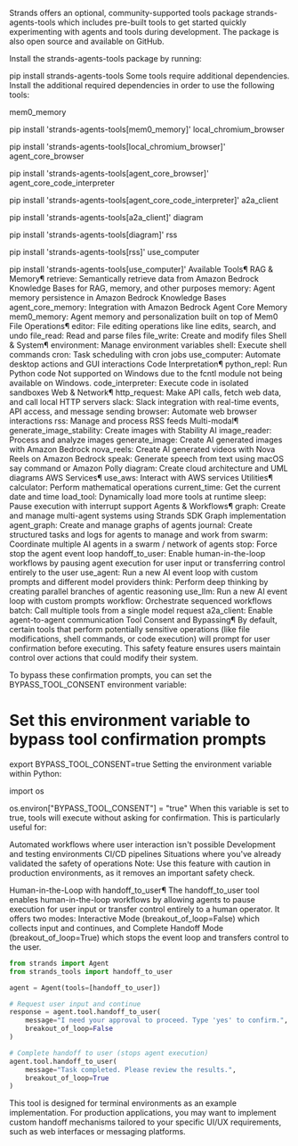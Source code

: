 Strands offers an optional, community-supported tools package strands-agents-tools which includes pre-built tools to get started quickly experimenting with agents and tools during development. The package is also open source and available on GitHub.

Install the strands-agents-tools package by running:


pip install strands-agents-tools
Some tools require additional dependencies. Install the additional required dependencies in order to use the following tools:

mem0_memory

pip install 'strands-agents-tools[mem0_memory]'
local_chromium_browser

pip install 'strands-agents-tools[local_chromium_browser]'
agent_core_browser

pip install 'strands-agents-tools[agent_core_browser]'
agent_core_code_interpreter

pip install 'strands-agents-tools[agent_core_code_interpreter]'
a2a_client

pip install 'strands-agents-tools[a2a_client]'
diagram

pip install 'strands-agents-tools[diagram]'
rss

pip install 'strands-agents-tools[rss]'
use_computer

pip install 'strands-agents-tools[use_computer]'
Available Tools¶
RAG & Memory¶
retrieve: Semantically retrieve data from Amazon Bedrock Knowledge Bases for RAG, memory, and other purposes
memory: Agent memory persistence in Amazon Bedrock Knowledge Bases
agent_core_memory: Integration with Amazon Bedrock Agent Core Memory
mem0_memory: Agent memory and personalization built on top of Mem0
File Operations¶
editor: File editing operations like line edits, search, and undo
file_read: Read and parse files
file_write: Create and modify files
Shell & System¶
environment: Manage environment variables
shell: Execute shell commands
cron: Task scheduling with cron jobs
use_computer: Automate desktop actions and GUI interactions
Code Interpretation¶
python_repl: Run Python code
Not supported on Windows due to the fcntl module not being available on Windows.
code_interpreter: Execute code in isolated sandboxes
Web & Network¶
http_request: Make API calls, fetch web data, and call local HTTP servers
slack: Slack integration with real-time events, API access, and message sending
browser: Automate web browser interactions
rss: Manage and process RSS feeds
Multi-modal¶
generate_image_stability: Create images with Stability AI
image_reader: Process and analyze images
generate_image: Create AI generated images with Amazon Bedrock
nova_reels: Create AI generated videos with Nova Reels on Amazon Bedrock
speak: Generate speech from text using macOS say command or Amazon Polly
diagram: Create cloud architecture and UML diagrams
AWS Services¶
use_aws: Interact with AWS services
Utilities¶
calculator: Perform mathematical operations
current_time: Get the current date and time
load_tool: Dynamically load more tools at runtime
sleep: Pause execution with interrupt support
Agents & Workflows¶
graph: Create and manage multi-agent systems using Strands SDK Graph implementation
agent_graph: Create and manage graphs of agents
journal: Create structured tasks and logs for agents to manage and work from
swarm: Coordinate multiple AI agents in a swarm / network of agents
stop: Force stop the agent event loop
handoff_to_user: Enable human-in-the-loop workflows by pausing agent execution for user input or transferring control entirely to the user
use_agent: Run a new AI event loop with custom prompts and different model providers
think: Perform deep thinking by creating parallel branches of agentic reasoning
use_llm: Run a new AI event loop with custom prompts
workflow: Orchestrate sequenced workflows
batch: Call multiple tools from a single model request
a2a_client: Enable agent-to-agent communication
Tool Consent and Bypassing¶
By default, certain tools that perform potentially sensitive operations (like file modifications, shell commands, or code execution) will prompt for user confirmation before executing. This safety feature ensures users maintain control over actions that could modify their system.

To bypass these confirmation prompts, you can set the BYPASS_TOOL_CONSENT environment variable:


# Set this environment variable to bypass tool confirmation prompts
export BYPASS_TOOL_CONSENT=true
Setting the environment variable within Python:


import os

os.environ["BYPASS_TOOL_CONSENT"] = "true"
When this variable is set to true, tools will execute without asking for confirmation. This is particularly useful for:

Automated workflows where user interaction isn't possible
Development and testing environments
CI/CD pipelines
Situations where you've already validated the safety of operations
Note: Use this feature with caution in production environments, as it removes an important safety check.

Human-in-the-Loop with handoff_to_user¶
The handoff_to_user tool enables human-in-the-loop workflows by allowing agents to pause execution for user input or transfer control entirely to a human operator. It offers two modes: Interactive Mode (breakout_of_loop=False) which collects input and continues, and Complete Handoff Mode (breakout_of_loop=True) which stops the event loop and transfers control to the user.

```python
from strands import Agent
from strands_tools import handoff_to_user

agent = Agent(tools=[handoff_to_user])

# Request user input and continue
response = agent.tool.handoff_to_user(
    message="I need your approval to proceed. Type 'yes' to confirm.",
    breakout_of_loop=False
)

# Complete handoff to user (stops agent execution)
agent.tool.handoff_to_user(
    message="Task completed. Please review the results.",
    breakout_of_loop=True
)
```
This tool is designed for terminal environments as an example implementation. For production applications, you may want to implement custom handoff mechanisms tailored to your specific UI/UX requirements, such as web interfaces or messaging platforms.